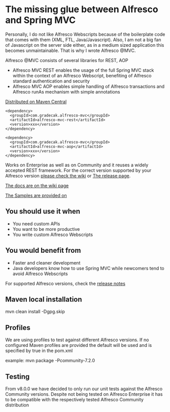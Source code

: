 The missing glue between Alfresco and Spring MVC
===
Personally, I do not like Alfresco Webscripts because of the boilerplate code that comes with them (XML, FTL, Java/Javascript). Also, I am not a big fan of Javascript on the server side either, as in a medium sized application this becomes unmaintainable. That is why I wrote Alfresco @MVC.

Alfresco @MVC consists of several libraries for REST, AOP
- Alfresco MVC REST enables the usage of the full Spring MVC stack within the context of an Alfresco Webscript, benefiting of Alfresco standard authentication and security
- Alfresco MVC AOP enables simple handling of Alfresco transactions and Alfresco runAs mechanism with simple annotations

[Distributed on Maven Central](https://search.maven.org/search?q=g:com.gradecak.alfresco-mvc)

```
<dependency>
  <groupId>com.gradecak.alfresco-mvc</groupId>
  <artifactId>alfresco-mvc-rest</artifactId>
  <version>xxx</version>
</dependency>

<dependency>
  <groupId>com.gradecak.alfresco-mvc</groupId>
  <artifactId>alfresco-mvc-aop</artifactId>
  <version>xxx</version>
</dependency>
```

Works on Enterprise as well as on Community and it reuses a widely accepted REST framework. 
For the correct version supported by your Alfresco version [please check the wiki](https://github.com/dgradecak/alfresco-mvc/wiki) or 
[The release page](https://github.com/dgradecak/alfresco-mvc/releases).

[The docs are on the wiki page](https://github.com/dgradecak/alfresco-mvc/wiki)

[The Samples are provided on](https://github.com/dgradecak/alfresco-mvc-sample)

You should use it when
-
- You need custom APIs
- You want to be more productive
- You write custom Alfresco Webscripts

You would benefit from
-
- Faster and cleaner development
- Java developers know how to use Spring MVC while newcomers tend to avoid Alfresco Webscripts


For supported Alfresco versions, check the [release notes](https://github.com/dgradecak/alfresco-mvc/releases)


Maven local installation
-
mvn clean install -Dgpg.skip


Profiles
-
We are using profiles to test against different Alfresco versions. If no configured Maven profiles are provided the default will be used and is specified by <activeByDefault>true</activeByDefault> in the pom.xml

example: mvn package -Pcommunity-7.2.0

Testing
-
From v8.0.0 we have decided to only run our unit tests against the Alfresco Community versions. Despite not being tested on Alfresco Enterprise it has to be compatible with the respectively tested Alfresco Community distribution


